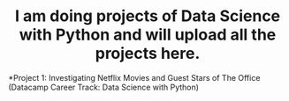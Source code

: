 # <div align='center'>I am doing projects of Data Science with Python and will upload all the projects here.</div>


*Project 1: Investigating Netflix Movies and Guest Stars of The Office (Datacamp Career Track: Data Science with Python)
